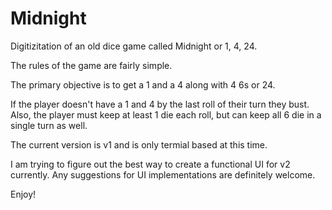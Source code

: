 # Midnight

Digitizitation of an old dice game called Midnight or 1, 4, 24. 

The rules of the game are fairly simple.

The primary objective is to get a 1 and a 4 along with 4 6s or 24.

If the player doesn't have a 1 and 4 by the last roll of their turn they bust. 
Also, the player must keep at least 1 die each roll, but can keep all 6 die in a single turn as well.

The current version is v1 and is only termial based at this time.

I am trying to figure out the best way to create a functional UI for v2 currently.
Any suggestions for UI implementations are definitely welcome.

Enjoy!

